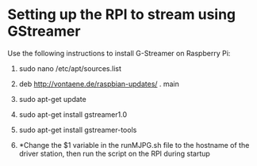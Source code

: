 # Setting up the RPI to stream using GStreamer

Use the following instructions to install G-Streamer on Raspberry Pi:

  1) sudo nano /etc/apt/sources.list

  2) deb http://vontaene.de/raspbian-updates/ . main

  3) sudo apt-get update 

  4) sudo apt-get install gstreamer1.0

  5) sudo apt-get install gstreamer-tools
  
  6) *Change the $1 variable in the runMJPG.sh file to the hostname of the driver station, then run the script on the RPI during startup


